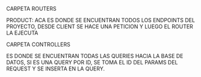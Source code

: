 CARPETA ROUTERS 

PRODUCT: ACA ES DONDE SE ENCUENTRAN TODOS LOS ENDPOINTS DEL PROYECTO, DESDE CLIENT SE HACE UNA PETICION Y LUEGO EL ROUTER LA EJECUTA



CARPETA CONTROLLERS

ES DONDE SE ENCUENTRAN TODAS LAS QUERIES HACIA LA BASE DE DATOS, SI ES UNA QUERY POR ID, SE TOMA EL ID DEL PARAMS DEL REQUEST Y SE INSERTA EN LA QUERY.